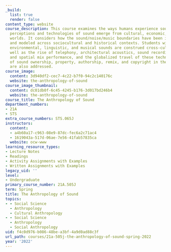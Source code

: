 ```yaml
---
_build:
  list: true
  render: false
content_type: website
course_description: This course examines the ways humans experience sound and how
  perceptions and technologies of sound emerge from cultural, economic, and historical
  worlds. It considers how the sound/noise/music boundaries have been imagined, created,
  and modeled across sociocultural and historical contexts. Students will learn how
  environmental, linguistic, and musical sounds are construed cross-culturally as
  well as the rise of telephony, architectural acoustics, sound recording, multi-channel
  and spatial mix performance, and the globalized travel of these technologies. Questions
  of sound ownership, property, authorship, remix, and copyright in the digital age
  are also addressed.
course_image:
  content: 3d940df2-cec7-4c22-b7f0-94c2c140176c
  website: the-anthropology-of-sound
course_image_thumbnail:
  content: dc01db0f-6c45-4245-b176-3d017bd246b4
  website: the-anthropology-of-sound
course_title: The Anthropology of Sound
department_numbers:
- 21A
- STS
extra_course_numbers: STS.065J
instructors:
  content:
  - a4b60a17-c963-08e9-87dc-fec6a2c71ac4
  - 1619043a-517d-06ae-7e56-41fab57835ca
  website: ocw-www
learning_resource_types:
- Lecture Notes
- Readings
- Activity Assignments with Examples
- Written Assignments with Examples
legacy_uid: ''
level:
- Undergraduate
primary_course_number: 21A.505J
term: Spring
title: The Anthropology of Sound
topics:
- - Social Science
  - Anthropology
  - Cultural Anthropology
- - Social Science
  - Anthropology
  - Social Anthropology
uid: f4c0d976-b086-48be-a3bf-4a9d0ad88c3f
url_path: courses/21a-505j-the-anthropology-of-sound-spring-2022
year: '2022'
---
```

